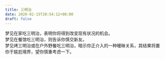 ```yaml
---
title: 三明治
date: 2020-02-15T20:54:12+08:00
draft: false
---
```


梦见在家吃三明治，表明你将得到改变现有状况的机会。<br>
梦见在餐馆吃三明治，则告诉你慎交新友。<br>
梦见烤三明治或在户外野餐吃三明治，暗示你正介入的一种暧昧关系，其结果将置你于尴尬境界，望你慎重考虑一下。<br>
